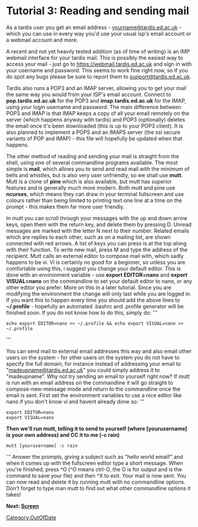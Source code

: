 # Tutorial 3: Reading and sending mail

As a tardis user you get an email address - yourname@tardis.ed.ac.uk -
which you can use in every way you'd use your usual isp's email account
or a webmail account and more.

A recent and not yet heavily tested addition (as of time of writing) is
an IMP webmail interface for your tardis mail. This is possibly the
easiest way to access your mail - just go to
<https://webmail.tardis.ed.ac.uk> and sign in with your username and
password. This seems to work fine right now, so if you do spot any bugs
please be sure to report them to support@tardis.ed.ac.uk.

Tardis also runs a POP3 and an IMAP server, allowing you to get your
mail the same way you would from your ISP's email account. Connect to
**pop.tardis.ed.ac.uk** for the POP3 and **imap.tardis.ed.ac.uk** for
the IMAP, using your login username and password. The main difference
between POP3 and IMAP is that IMAP keeps a copy of all your email
remotely on the server (which happens anyway with tardis) and POP3
(optionally) deletes the email once it's been downloaded (this is up to
your POP3 client). It is also planned to implement a POPS and an IMAPS
server (the ssl secure variants of POP and IMAP) - this file will
hopefully be updated when that happens.

The other method of reading and sending your mail is straight from the
shell, using one of several commandline programs available. The most
simple is **mail**, which allows you to send and read mail with the
minimum of bells and whistles, but is also very user unfriendly, so we
shall use **mutt**. Mutt is a clone of **pine** which is also available,
but mutt has superior features and is generally much more modern. Both
mutt and pine use **ncurses**, which means they can draw in your
terminal fullscreen and use colours rather than being limited to
printing text one line at a time on the prompt - this makes them far
more user friendly.

In mutt you can scroll through your messages with the up and down arrow
keys, open them with the return key, and delete them by pressing D.
Unread messages are marked with the letter N next to their number.
Related emails which are replies to each other, such as on a mailing
list, are shown connected with red arrows. A list of keys you can press
is at the top along with their function. To write new mail, press M and
type the address of the recipient. Mutt calls an external editor to
compose mail with, which sadly happens to be vi. Vi is certainly no good
for a beginner, so unless you are comfortable using this, i suggest you
change your default editor. This is done with an environment variable -
use **export EDITOR=nano** and **export VISUAL=nano** on the commandline
to set your default editor to nano, or any other editor you prefer. More
on this in a later tutorial. Since you are modifying the environment the
change will only last while you are logged in. If you want this to
happen every time you should add the above lines to **\~/.profile** -
hopefully an automated .bashrc and .profile generator will be finished
soon. If you do not know how to do this, simply do: '''

    echo export EDITOR=nano >> ~/.profile && echo export VISUAL=nano >> ~/.profile

'''

You can send mail to external email addresses this way and also email
other users on the system - for other users on the system you do not
have to specify the full domain, for instance instead of addressing your
email to "madeupname@tardis.ed.ac.uk" you could simply address it to
"madeupname". Why not try sending an email to yourself right now? If
mutt is run with an email address on the commandline it will go straight
to compose-new-message mode and return to the commandline once the email
is sent. First set the environment variables to use a nice editor like
nano if you don't know vi and havent already done so: '''

    export EDITOR=nano
    export VISUAL=nano

**Then we'll run mutt, telling it to send to yourself (where
\[yourusername\] is your own address) and CC it to me (-c rain)**

    mutt [yourusername] -c rain

''' Answer the prompts, giving a subject such as "hello world email!"
and when it comes up with the fullscreen editor type a short message.
When you're finished, press ^O (^O means ctrl-O, the O is for output and
is the command to save your file) and then ^X to exit. Your mail is now
sent. You can now read and delete it by running mutt with no commandline
options. Don't forget to type man mutt to find out what other
commandline options it takes!

**Next: [Screen](Tardis_Beginner_Tutorials/4 "wikilink")**

[Category:OutOfDate](Category:OutOfDate "wikilink")